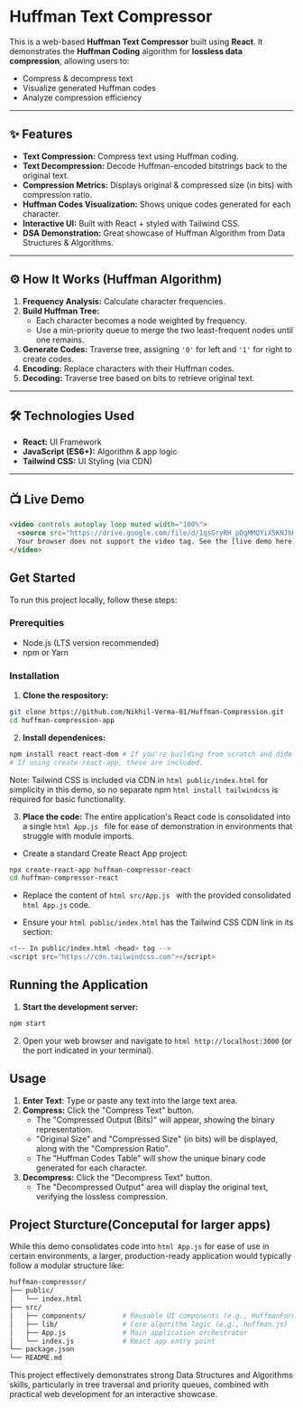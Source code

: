 # Huffman Text Compressor 

This is a web-based **Huffman Text Compressor** built using **React**. It demonstrates the **Huffman Coding** algorithm for **lossless data compression**, allowing users to:
- Compress & decompress text
- Visualize generated Huffman codes
- Analyze compression efficiency

---

## ✨ Features
- **Text Compression:** Compress text using Huffman coding.
- **Text Decompression:** Decode Huffman-encoded bitstrings back to the original text.
- **Compression Metrics:** Displays original & compressed size (in bits) with compression ratio.
- **Huffman Codes Visualization:** Shows unique codes generated for each character.
- **Interactive UI:** Built with React + styled with Tailwind CSS.
- **DSA Demonstration:** Great showcase of Huffman Algorithm from Data Structures & Algorithms.

---

## ⚙️ How It Works (Huffman Algorithm)
1. **Frequency Analysis:** Calculate character frequencies.
2. **Build Huffman Tree:**  
   - Each character becomes a node weighted by frequency.  
   - Use a min-priority queue to merge the two least-frequent nodes until one remains.
3. **Generate Codes:** Traverse tree, assigning `'0'` for left and `'1'` for right to create codes.
4. **Encoding:** Replace characters with their Huffman codes.
5. **Decoding:** Traverse tree based on bits to retrieve original text.

---

## 🛠️ Technologies Used
- **React:** UI Framework
- **JavaScript (ES6+):** Algorithm & app logic
- **Tailwind CSS:** UI Styling (via CDN)

---

## 📺 Live Demo
```html
<video controls autoplay loop muted width="100%">
  <source src="https://drive.google.com/file/d/1qsGryRH_pDgMMQYiX5KNJhH1p7OUXQq5/view" type="video/mp4">
  Your browser does not support the video tag. See the [live demo here]https://huffman-compression-ten.vercel.app
</video>
```



## Get Started
To run this project locally, follow these steps:

### Prerequities
- Node.js (LTS version recommended)
- npm or Yarn

### Installation
1. **Clone the respository:**
```bash
git clone https://github.com/Nikhil-Verma-01/Huffman-Compression.git
cd huffman-compression-app
```

2. **Install dependenices:**
```bash
npm install react react-dom # If you're building from scratch and didn't use create-react-app
# If using create-react-app, these are included.
```
Note: Tailwind CSS is included via CDN in ``html public/index.html`` for simplicity in this demo, so no separate npm ``html install tailwindcss`` is required for basic functionality.

3. **Place the code:**
The entire application's React code is consolidated into a single ``html App.js `` file for ease of demonstration in environments that struggle with module imports.

- Create a standard Create React App project:
```bash
npx create-react-app huffman-compressor-react
cd huffman-compressor-react
```

- Replace the content of ``html src/App.js `` with the provided consolidated ``html App.js`` code.

- Ensure your ``html public/index.html`` has the Tailwind CSS CDN link in its <head> section:
```bash
<!-- In public/index.html <head> tag -->
<script src="https://cdn.tailwindcss.com"></script>
```

## Running the Application
1. **Start the development server:**
```bash
npm start
```
2. Open your web browser and navigate to ``html http://localhost:3000`` (or the port indicated in your terminal).

## Usage
1. **Enter Text**: Type or paste any text into the large text area.
2. **Compress:** Click the "Compress Text" button.
    - The "Compressed Output (Bits)" will appear, showing the binary representation.
    - "Original Size" and "Compressed Size" (in bits) will be displayed, along with the "Compression Ratio".
    - The "Huffman Codes Table" will show the unique binary code generated for each character.
3. **Decompress:** Click the "Decompress Text" button.
    - The "Decompressed Output" area will display the original text, verifying the lossless compression.


## Project Sturcture(Conceputal for larger apps)
While this demo consolidates code into ``html App.js`` for ease of use in certain environments, a larger, production-ready application would typically follow a modular structure like:

```bash
huffman-compressor/
├── public/
│   └── index.html
├── src/
│   ├── components/         # Reusable UI components (e.g., HuffmanForm.jsx, ResultDisplay.jsx)
│   ├── lib/                # Core algorithm logic (e.g., huffman.js)
│   ├── App.js              # Main application orchestrator
│   └── index.js            # React app entry point
└── package.json
└── README.md
```

This project effectively demonstrates strong Data Structures and Algorithms skills, particularly in tree traversal and priority queues, combined with practical web development for an interactive showcase.
